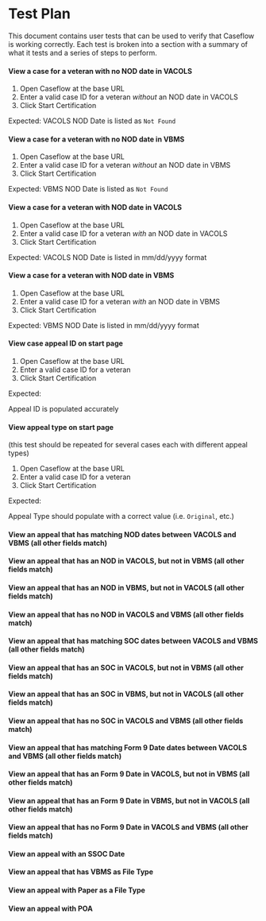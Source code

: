 # Test Plan

This document contains user tests that can be used to verify that Caseflow is working correctly. Each test is broken into a section with a summary of what it tests and a series of steps to perform.

#### View a case for a veteran with no NOD date in VACOLS

1. Open Caseflow at the base URL
1. Enter a valid case ID for a veteran *without* an NOD date in VACOLS
1. Click Start Certification

Expected:
VACOLS NOD Date is listed as `Not Found`

#### View a case for a veteran with no NOD date in VBMS

1. Open Caseflow at the base URL
1. Enter a valid case ID for a veteran *without* an NOD date in VBMS
1. Click Start Certification

Expected:
VBMS NOD Date is listed as `Not Found`

#### View a case for a veteran with NOD date in VACOLS

1. Open Caseflow at the base URL
1. Enter a valid case ID for a veteran *with* an NOD date in VACOLS
1. Click Start Certification

Expected:
VACOLS NOD Date is listed in mm/dd/yyyy format

#### View a case for a veteran with NOD date in VBMS

1. Open Caseflow at the base URL
1. Enter a valid case ID for a veteran *with* an NOD date in VBMS
1. Click Start Certification

Expected:
VBMS NOD Date is listed in mm/dd/yyyy format

#### View case appeal ID on start page

1. Open Caseflow at the base URL
1. Enter a valid case ID for a veteran
1. Click Start Certification

Expected:

Appeal ID is populated accurately

#### View appeal type on start page

(this test should be repeated for several cases each with different appeal types)

1. Open Caseflow at the base URL
1. Enter a valid case ID for a veteran
1. Click Start Certification

Expected:

Appeal Type should populate with a correct value (i.e. `Original`, etc.)


#### View an appeal that has matching NOD dates between VACOLS and VBMS (all other fields match)

#### View an appeal that has an NOD in VACOLS, but not in VBMS (all other fields match)

#### View an appeal that has an NOD in VBMS, but not in VACOLS (all other fields match)

#### View an appeal that has no NOD in VACOLS and VBMS (all other fields match)


#### View an appeal that has matching SOC dates between VACOLS and VBMS (all other fields match)

#### View an appeal that has an SOC in VACOLS, but not in VBMS (all other fields match)

#### View an appeal that has an SOC in VBMS, but not in VACOLS (all other fields match)

#### View an appeal that has no SOC in VACOLS and VBMS (all other fields match)


#### View an appeal that has matching Form 9 Date dates between VACOLS and VBMS (all other fields match)

#### View an appeal that has an Form 9 Date in VACOLS, but not in VBMS (all other fields match)

#### View an appeal that has an Form 9 Date in VBMS, but not in VACOLS (all other fields match)

#### View an appeal that has no Form 9 Date in VACOLS and VBMS (all other fields match)

#### View an appeal with an SSOC Date

#### View an appeal that has VBMS as File Type

#### View an appeal with Paper as a File Type

#### View an appeal with POA
